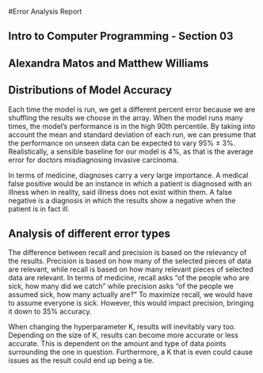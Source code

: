 #Error Analysis Report

## Intro to Computer Programming - Section 03

## Alexandra Matos and Matthew Williams


## Distributions of Model Accuracy

Each time the model is run, we get a different percent error because we are shuffling the results we choose in the array. When the model runs many times, the model’s performance is in the high 90th percentile. By taking into account the mean and standard deviation of each run, we can presume that the performance on unseen data can be expected to vary 95% ± 3%. Realistically, a sensible baseline for our model is 4%, as that is the average error for doctors misdiagnosing invasive carcinoma. 

In terms of medicine, diagnoses carry a very large importance. A medical false positive would be an instance in which a patient is diagnosed with an illness when in reality, said illness does not exist within them. A false negative is a diagnosis in which the results show a negative when the patient is in fact ill. 

## Analysis of different error types

The difference between recall and precision is based on the relevancy of the results. Precision is based on how many of the selected pieces of data are relevant, while recall is based on how many relevant pieces of selected data are relevant. In terms of medicine, recall asks “of the people who are sick, how many did we catch” while precision asks “of the people we  assumed sick, how many actually are?”  To maximize recall, we would have to assume everyone is sick. However, this would impact precision, bringing it down to 35% accuracy. 

When changing the hyperparameter K, results will inevitably vary too. Depending on the size of K, results can become more accurate or less accurate. This is dependent on the amount and type of data points surrounding the one in question. Furthermore, a K that is even could cause issues as the result could end up being a tie. 


